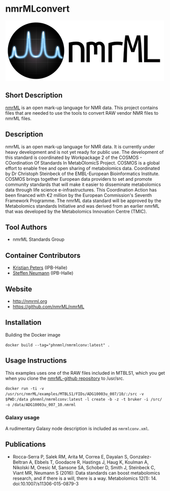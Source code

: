 # nmrMLconvert

![Logo](nmrML.png)

## Short Description

[nmrML](http://nmrml.org/) is an open mark-up language for NMR data. This project contains files that are needed to use the tools to convert RAW vendor NMR files to nmrML files.

## Description

nmrML is an open mark-up language for NMR data. It is currently under heavy development and is not yet ready for public use. The development of this standard is coordinated by Workpackage 2 of the COSMOS - COordination Of Standards In MetabOlomicS Project. COSMOS is a global effort to enable free and open sharing of metabolomics data. Coordinated by Dr Christoph Steinbeck of the EMBL-European Bioinformatics Institute. COSMOS brings together European data providers to set and promote community standards that will make it easier to disseminate metabolomics data through life science e-infrastructures. This Coordination Action has been financed with €2 million by the European Commission's Seventh Framework Programme. The nmrML data standard will be approved by the Metabolomics standards Initiative and was derived from an earlier nmrML that was developed by the Metabolomics Innovation Centre (TMIC).

## Tool Authors 

- nmrML Standards Group

## Container Contributors

- [Kristian Peters](https://github.com/korseby) (IPB-Halle)
- [Steffen Neumann](https://github.com/sneumann) (IPB-Halle)

## Website

- http://nmrml.org
- https://github.com/nmrML/nmrML

## Installation

Building the Docker image

`docker build --tag="phnmnl/nmrmlconv:latest" .`

## Usage Instructions

This examples uses one of the RAW files included in MTBLS1, which you get when you clone the [nmrML-github repository](https://github.com/nmrML/nmrML/) to /usr/src.

`docker run -ti -v /usr/src/nmrML/examples/MTBLS1/FIDs/ADG10003u_007/10/:/src
		 -v $PWD:/data phnmnl/nmrmlconv:latest
		 -l create
		 -b -z -t bruker
		 -i /src/
		 -o /data/ADG10003u_007_10.nmrml`

### Galaxy usage

A rudimentary Galaxy node description is included as `nmrmlconv.xml`.

## Publications

- Rocca-Serra P, Salek RM, Arita M, Correa E, Dayalan S, Gonzalez-Beltran A, Ebbels T, Goodacre R, Hastings J, Haug K, Koulman A, Nikolski M, Oresic M, Sansone SA, Schober D, Smith J, Steinbeck C, Viant MR, Neumann S (2016): Data standards can boost metabolomics research, and if there is a will, there is a way. Metabolomics 12(1): 14. doi:10.1007/s11306-015-0879-3
